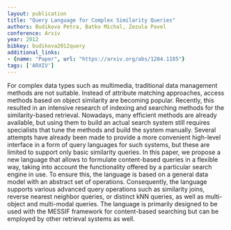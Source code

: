 ```yaml
---
layout: publication
title: "Query Language for Complex Similarity Queries"
authors: Budikova Petra, Batko Michal, Zezula Pavel
conference: Arxiv
year: 2012
bibkey: budikova2012query
additional_links:
- {name: "Paper", url: "https://arxiv.org/abs/1204.1185"}
tags: ['ARXIV']
---
```

For complex data types such as multimedia, traditional data management methods are not suitable. Instead of attribute matching approaches, access methods based on object similarity are becoming popular. Recently, this resulted in an intensive research of indexing and searching methods for the similarity-based retrieval. Nowadays, many efficient methods are already available, but using them to build an actual search system still requires specialists that tune the methods and build the system manually. Several attempts have already been made to provide a more convenient high-level interface in a form of query languages for such systems, but these are limited to support only basic similarity queries. In this paper, we propose a new language that allows to formulate content-based queries in a flexible way, taking into account the functionality offered by a particular search engine in use. To ensure this, the language is based on a general data model with an abstract set of operations. Consequently, the language supports various advanced query operations such as similarity joins, reverse nearest neighbor queries, or distinct kNN queries, as well as multi-object and multi-modal queries. The language is primarily designed to be used with the MESSIF framework for content-based searching but can be employed by other retrieval systems as well.